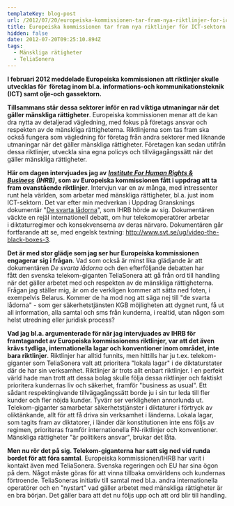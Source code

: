 ```yaml
---
templateKey: blog-post
url: /2012/07/20/europeiska-kommissionen-tar-fram-nya-riktlinjer-for-ict-sektorn
title: Europeiska kommissionen tar fram nya riktlinjer för ICT-sektorn
hidden: false
date: 2012-07-20T09:25:10.894Z
tags:
  - Mänskliga rätigheter
  - TeliaSonera
---
```


**I februari 2012 meddelade Europeiska kommissionen att riktlinjer skulle utvecklas för  företag inom bl.a. informations-och kommunikationsteknik (ICT) samt olje-och gassektorn.**

**Tillsammans står dessa sektorer inför en rad viktiga utmaningar när det gäller mänskliga rättigheter**. Europeiska kommissionen menar att de kan dra nytta av detaljerad vägledning, med fokus på företags ansvar och respekten av de mänskliga rättigheterna. Riktlinjerna som tas fram ska också fungera som vägledning för företag från andra sektorer med liknande utmaningar när det gäller mänskliga rättigheter. Företagen kan sedan utifrån dessa riktlinjer, utveckla sina egna policys och tillvägagångssätt när det gäller mänskliga rättigheter.

**Här om dagen intervjuades jag av** [_**Institute For Human Rights & Business**_](http://www.ihrb.org/) **_(IHRB)_, som av Europeiska kommissionen fått i uppdrag att ta fram ovanstående riktlinjer**. Intervjun var en av många, med intressenter runt hela världen, som arbetar med mänskliga rättigheter, bl.a. just inom ICT-sektorn. Det var efter min medverkan i Uppdrag Gransknings dokumentär "[De svarta lådorna](http://www.svt.se/ug/video-the-black-boxes-3)", som IHRB hörde av sig. Dokumentären väckte en rejäl internationell debatt, om hur telekomoperatörer arbetar i diktaturregimer och konsekvenserna av deras närvaro. Dokumentären går fortfarande att se, med engelsk textning: <http://www.svt.se/ug/video-the-black-boxes-3>.

**Det är med stor glädje som jag ser hur Europeiska kommissionen engagerar sig i frågan**. Vad som också är minst lika glädjande är att dokumentären _De svarta lådorna_ och den efterföljande debatten har fått den svenska telekom-giganten TeliaSonera att gå från ord till handling när det gäller arbetet med och respekten av de mänskliga rättigheterna. Frågan jag ställer mig, är om de verkligen kommer att sätta ned foten, i exempelvis Belarus. Kommer de ha mod nog att säga nej till "de svarta lådorna" - som ger säkerhetstjänsten KGB möjligheten att dygnet runt, få ut all information, alla samtal och sms från kunderna, i realtid, utan någon som helst utredning eller juridisk process?

**Vad jag bl.a. argumenterade för när jag intervjuades av IHRB för framtagandet av Europeiska kommissionens riktlinjer, var att det även krävs tydliga, internationella lagar och konventioner inom området, inte bara riktlinjer**. Riktlinjer har alltid funnits, men hittills har ju t.ex. telekom-giganter som TeliaSonera valt att prioritera "lokala lagar" i de diktaturstater där de har sin verksamhet. Riktlinjer är trots allt enbart riktlinjer. I en perfekt värld hade man trott att dessa bolag skulle följa dessa riktlinjer och faktiskt prioritera kundernas liv och säkerhet, framför "business as usual". Ett sådant respektingivande tillvägagångssätt borde ju i sin tur leda till fler kunder och fler nöjda kunder. Tyvärr ser verkligheten annorlunda ut. Telekom-giganter samarbetar säkerhetstjänster i diktaturer i förtryck av oliktänkande, allt för att få driva sin verksamhet i länderna. Lokala lagar, som tagits fram av diktatorer, i länder där konstitutionen inte ens följs av regimen, prioriteras framför internationella FN-riktlinjer och konventioner. Mänskliga rättigheter "är politikers ansvar", brukar det låta.

**Men nu rör det på sig. Telekom-giganterna har satt sig ned vid runda bordet för att föra samtal**. Europeiska kommissionen/IHRB har varit i kontakt även med TeliaSonera. Svenska regeringen och EU har sina ögon på dem. Något måste göras för att vinna tillbaka omvärldens och kundernas förtroende. TeliaSoneras initiativ till samtal med bl.a. andra internationella operatörer och en "nystart" vad gäller arbetet med mänskliga rättigheter är en bra början. Det gäller bara att det nu följs upp och att ord blir till handling.
